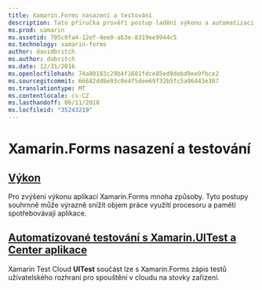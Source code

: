 ```yaml
---
title: Xamarin.Forms nasazení a testování
description: Tato příručka prověří postup ladění výkonu a automatizaci testování s Xamarin.UITest a AppCenter stabilizaci Xamarin.Forms aplikace.
ms.prod: xamarin
ms.assetid: 705c9fa4-12ef-4ee0-ab3e-8319ee9944c5
ms.technology: xamarin-forms
author: davidbritch
ms.author: dabritch
ms.date: 12/31/2016
ms.openlocfilehash: 74a80183c29b4f1681fdce85ed9debd9ee9fbce2
ms.sourcegitcommit: 66682dd8e93c0e4f5dee69f32b5fc5a96443e307
ms.translationtype: MT
ms.contentlocale: cs-CZ
ms.lasthandoff: 06/11/2018
ms.locfileid: "35243219"
---
```

# <a name="xamarinforms-deployment-and-testing"></a>Xamarin.Forms nasazení a testování

## <a name="performanceperformancemd"></a>[Výkon](performance.md)

Pro zvýšení výkonu aplikací Xamarin.Forms mnoha způsoby. Tyto postupy souhrnně může výrazně snížit objem práce využití procesoru a paměti spotřebovávají aplikace.

## <a name="automated-testing-with-xamarinuitest-and-app-centeruitest-and-test-cloudmd"></a>[Automatizované testování s Xamarin.UITest a Center aplikace](uitest-and-test-cloud.md)

Xamarin Test Cloud **UITest** součást lze s Xamarin.Forms zápis testů uživatelského rozhraní pro spouštění v cloudu na stovky zařízení.
